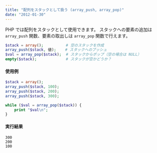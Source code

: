 ```yaml
---
title: "配列をスタックとして扱う (array_push, array_pop)"
date: "2012-01-30"
---
```


PHP では配列をスタックとして使用できます。
スタックへの要素の追加は `array_push` 関数、要素の取出しは `array_pop` 関数で行えます。

~~~ php
$stack = array();          # 空のスタックを作成
array_push($stack, 値);    # スタックへのプッシュ
$val = array_pop($stack);  # スタックからポップ（空の場合は NULL）
empty($stack);             # スタックが空かどうか？
~~~

#### 使用例

~~~ php
$stack = array();
array_push($stack, 100);
array_push($stack, 200);
array_push($stack, 300);

while ($val = array_pop($stack)) {
    print "$val\n";
}
~~~

#### 実行結果

~~~
300
200
100
~~~

